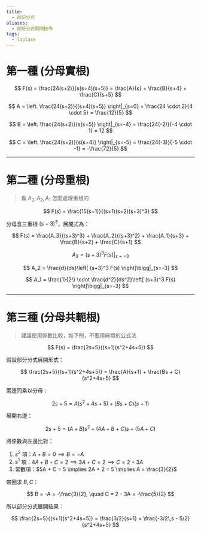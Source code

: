 ```yaml
---
title:
  - 部份分式
aliases:
  - 部份分式展開技巧
tags:
  - laplace
---
```


# 第一種 (分母實根)

$$
F(s) = \frac{24(s+2)}{s(s+4)(s+5)} = \frac{A}{s} + \frac{B}{s+4} + \frac{C}{s+5}
$$

$$
A = \left. \frac{24(s+2)}{(s+4)(s+5)} \right|_{s=0} = \frac{24 \cdot 2}{4 \cdot 5} = \frac{12}{5}
$$

$$
B = \left. \frac{24(s+2)}{s(s+5)} \right|_{s=-4} = \frac{24(-2)}{-4 \cdot 1} = 12
$$

$$
C = \left. \frac{24(s+2)}{s(s+4)} \right|_{s=-5} = \frac{24(-3)}{-5 \cdot -1} = -\frac{72}{5}
$$

---

# 第二種 (分母重根)
> 看 $A_3, A_2, A_1$ 怎麼處理重根的

$$
F(s) = \frac{15(s+1)}{(s+1)(s+2)(s+3)^3}
$$

分母含三重根 $(s+3)^3$，展開式為：

$$
F(s) = \frac{A_3}{(s+3)^3} + \frac{A_2}{(s+3)^2} + \frac{A_1}{s+3} + \frac{B}{s+2} + \frac{C}{s+1}
$$

$$
A_3 = (s+3)^3 F(s)\bigg|_{s=-3}
$$

$$
A_2 = \frac{d}{ds}\left[ (s+3)^3 F(s) \right]\bigg|_{s=-3}
$$

$$
A_1 = \frac{1}{2!} \cdot \frac{d^2}{ds^2}\left[ (s+3)^3 F(s) \right]\bigg|_{s=-3}
$$

---

# 第三種 (分母共軛根)
> 建議使用係數比較，如下例，不要用麻煩的公式法

$$
F(s) = \frac{2s+5}{(s+1)(s^2+4s+5)}
$$

假設部分分式展開形式：

$$
\frac{2s+5}{(s+1)(s^2+4s+5)} = \frac{A}{s+1} + \frac{Bs + C}{s^2+4s+5}
$$

兩邊同乘以分母：

$$
2s+5 = A(s^2+4s+5) + (Bs+C)(s+1)
$$

展開右邊：

$$
2s+5 = (A+B)s^2 + (4A + B + C)s + (5A + C)
$$

將係數與左邊比對：

1. $s^2$ 項：$A + B = 0 \implies B = -A$
2. $s^1$ 項：$4A + B + C = 2 \implies 3A + C = 2 \implies C = 2 - 3A$
3. 常數項：$5A + C = 5 \implies 2A + 2 = 5 \implies A = \frac{3}{2}$

帶回求 $B, C$：

$$
B = -A = -\frac{3}{2}, \quad C = 2 - 3A = -\frac{5}{2}
$$

所以部分分式展開結果：

$$
\frac{2s+5}{(s+1)(s^2+4s+5)} = \frac{3/2}{s+1} + \frac{-3/2\,s - 5/2}{s^2+4s+5}
$$